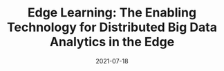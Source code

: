 ---
title: "Edge Learning: The Enabling Technology for Distributed Big Data Analytics in the Edge"
authors:
- Jie Zhang  
- Zhihao Qu  
- Chenxi Chen 
- Haozhao Wang 
- Yufeng Zhan 
- Baoliu Ye  
- Song Guo 
date: "2021-07-18"
doi: ""


# Publication type.
# Legend: 0 = Uncategorized; 1 = Conference paper; 2 = Journal article;
# 3 = Preprint / Working Paper; 4 = Report; 5 = Book; 6 = Book section;
# 7 = Thesis; 8 = Patent
publication_types: ["2"]

# Publication name and optional abbreviated publication name.
publication: In *ACM Computing Surveys*
publication_short: In *ACM Computing Surveys* 

# links:
# - name: Custom Link
#   url: http://example.org
url_pdf: https://dl.acm.org/doi/pdf/10.1145/3464419
# url_code: '#'
# url_dataset: '#'
# url_poster: '#'
# url_project: ''
# url_slides: ''
# url_video: '#'

# Featured image
# To use, add an image named `featured.jpg/png` to your page's folder. 
# image:
#   caption: 'Image credit: [**Unsplash**](https://unsplash.com/photos/pLCdAaMFLTE)'
#   focal_point: ""
#   preview_only: false

# Associated Projects (optional).
#   Associate this publication with one or more of your projects.
#   Simply enter your project's folder or file name without extension.
#   E.g. `internal-project` references `content/project/internal-project/index.md`.
#   Otherwise, set `projects: []`.
projects: []
---